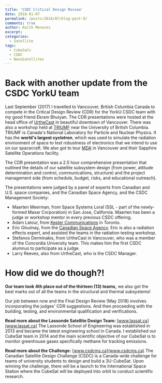 ```yaml
---
title: 'CSDC Critical Design Review'
date: 2018-01-07
permalink: /posts/2018/07/blog-post-9/
comments: true
author: Keith Menezes
excerpt:
categories:
  - Satellite
tags:
  - CubeSats
  - CSDC
  - NanoSatellites
---
```


# Back with another update from the CSDC YorkU team

 Last September (2017) I travelled to Vancouver, British Columbia Canada to compete in the Critical Design Review (CDR) for the YorkU CSDC team with my good friend Ekram Bhuiyan. The CDR presentations were hosted at the head office of [UrtheCast](https://www.urthecast.com/) in beautiful downtown of Vancouver. There was also a workshop held at [TRIUMF](http://www.triumf.ca/) near the University of British Columbia. TRIUMF is Canada's National Laboratory for Particle and Nuclear Physics. It has the **world's largest cyclotron**, which was used to simulate the radiation environment of space to test robustness of electronics that we intend to use on our spacecraft. We also got to tour [MDA](https://mdacorporation.com/) in Vancouver and their Sapphire Satellite Operations facility.

 The CDR presentation was a 2.5 hour comprehensive presentation that outlined the details of our satellite subsystem design (from power, attitude determination and control, communications, structure) and the project management side (from schedule, budget, risks, and educational outreach).

 The presentations were judged by a panel of experts from Canadian and U.S. space companies, and the Canadian Space Agency, and the CSDC Management Society:
- Maarten Meerman, from Space Systems Loral (SSL - part of the newly-formed Maxar Corporation) in San Jose, California. Maarten has been a judge or workshop mentor in every previous CSDC offering.
- Adam Latour, from [Kepler Communications](http://www.keplercommunications.com/) in Toronto.
- Eric Gloutnay, from the [Canadian Space Agency](http://www.asc-csa.gc.ca/eng/). Eric is also a radiation effects expert, and assisted the teams in the radiation testing workshop.
- Stefanos Derminakis, from UrtheCast in Vancouver, who was a member of the Concordia University team. This makes him the first CSDC alumnus to participate as a judge.
- Larry Reeves, also from UrtheCast, who is the CSDC Manager.

# How did we do though?!

**Our team took 4th place out of the thirteen (13) teams,** we also got the best marks out of all the teams in the structural and thermal subsystems!

Our job between now and the Final Design Review (May 2018) involves incorporating the judges' CDR suggestions. And then proceeding with the building, testing, and environmental qualification and verifications.

**Read more about the Lassonde Satellite Design Team:** [www.lassat.ca](www.lassat.ca)
The Lassonde School of Engineering was established in 2013 and became the latest engineering school in Canada. I established our CubeSat team in 2014 and the main scientific objective of our CubeSat is to monitor greenhouse gases specifically methane for tracking emissions.

**Read more about the Challenge:** [www.csdcms.ca](www.csdcms.ca)
The Canadian Satellite Design Challenge (CSDC) is a Canada-wide challenge for teams of university students to design and build a 3U-CubeSat. Upon winning the challenge, there will be a launch to the International Space Station where the CubeSat will be deployed into orbit to conduct scientific research.

<div id="fb-root"></div>
<script>(function(d, s, id) {
  var js, fjs = d.getElementsByTagName(s)[0];
  if (d.getElementById(id)) return;
  js = d.createElement(s); js.id = id;
  js.src = "//connect.facebook.net/en_US/sdk.js#xfbml=1&version=v2.8";
  fjs.parentNode.insertBefore(js, fjs);
}(document, 'script', 'facebook-jssdk'));</script>

<div class="fb-like" data-href="http://keithmenezes.ca/posts/2018/07/blog-post-9/" data-layout="standard" data-action="like" data-size="large" data-show-faces="true" data-share="false"></div>

<div class="fb-send" data-href="http://keithmenezes.ca/posts/2018/07/blog-post-9/"></div>
